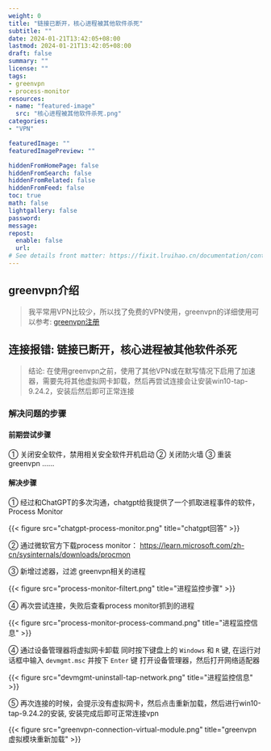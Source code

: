 ```yaml
---
weight: 0
title: "链接已断开，核心进程被其他软件杀死"
subtitle: ""
date: 2024-01-21T13:42:05+08:00
lastmod: 2024-01-21T13:42:05+08:00
draft: false
summary: ""
license: ""
tags: 
- greenvpn
- process-monitor
resources:
- name: "featured-image"
  src: "核心进程被其他软件杀死.png"
categories: 
- "VPN"

featuredImage: ""
featuredImagePreview: ""

hiddenFromHomePage: false
hiddenFromSearch: false
hiddenFromRelated: false
hiddenFromFeed: false
toc: true
math: false
lightgallery: false
password:
message:
repost:
  enable: false
  url: 
# See details front matter: https://fixit.lruihao.cn/documentation/content-management/introduction/#front-matter
---
```


<!--more-->

## greenvpn介绍

> 我平常用VPN比较少，所以找了免费的VPN使用，greenvpn的详细使用可以参考: [greenvpn注册](../greenvpn-register#greenvpn-register)

## 连接报错: 链接已断开，核心进程被其他软件杀死

> 结论: 在使用greenvpn之前，使用了其他VPN或在默写情况下启用了加速器，需要先将其他虚拟网卡卸载，然后再尝试连接会让安装win10-tap-9.24.2，安装后然后即可正常连接

### 解决问题的步骤

#### 前期尝试步骤

① 关闭安全软件，禁用相关安全软件开机启动
② 关闭防火墙
③ 重装greenvpn
……

#### 解决步骤

① 经过和ChatGPT的多次沟通，chatgpt给我提供了一个抓取进程事件的软件， Process Monitor
<!-- ![Alt text](chatgpt-process-monitor.png) -->

{{< figure src="chatgpt-process-monitor.png" title="chatgpt回答" >}}

② 通过微软官方下载process monitor： https://learn.microsoft.com/zh-cn/sysinternals/downloads/procmon

③ 新增过滤器，过滤 greenvpn相关的进程
<!-- ![Alt text](process-monitor-filtert.png) -->

{{< figure src="process-monitor-filtert.png" title="进程监控步骤" >}}

④ 再次尝试连接，失败后查看process monitor抓到的进程
<!-- ![Alt text](process-monitor-process-command.png) -->

{{< figure src="process-monitor-process-command.png" title="进程监控信息" >}}

④ 通过设备管理器将虚拟网卡卸载
同时按下键盘上的 `Windows` 和 `R` 键, 在运行对话框中输入 `devmgmt.msc` 并按下 `Enter` 键 打开设备管理器，然后打开网络适配器
<!-- ![Alt text](devmgmt-uninstall-tap-network.png) -->

{{< figure src="devmgmt-uninstall-tap-network.png" title="进程监控信息" >}}

⑤ 再次连接的时候，会提示没有虚拟网卡，然后点击重新加载，然后进行win10-tap-9.24.2的安装, 安装完成后即可正常连接vpn
<!-- ![Alt text](greenvpn-connection-virtual-module.png) -->

{{< figure src="greenvpn-connection-virtual-module.png" title="greenvpn虚拟模块重新加载" >}}
